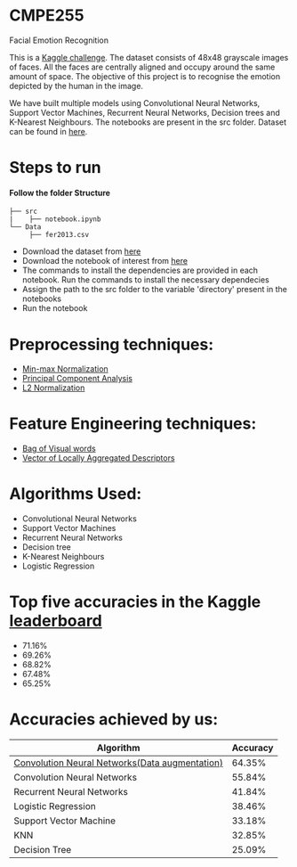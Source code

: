 # CMPE255
Facial Emotion Recognition

This is a [Kaggle challenge](https://www.kaggle.com/c/challenges-in-representation-learning-facial-expression-recognition-challenge/data). The dataset consists of 48x48 grayscale images of faces. All the faces are centrally aligned and occupy around the same amount of space. The objective of this project is to recognise the emotion depicted by the human in the image.

We have built multiple models using Convolutional Neural Networks, Support Vector Machines, Recurrent Neural Networks, Decision trees and K-Nearest Neighbours. The notebooks are present in the src folder.
Dataset can be found in [here](https://www.kaggle.com/c/challenges-in-representation-learning-facial-expression-recognition-challenge/data). 

# Steps to run

#### Follow the folder Structure
    ├── src
    |    ├── notebook.ipynb
    └── Data
         ├── fer2013.csv
    
* Download the dataset from [here](https://www.kaggle.com/c/challenges-in-representation-learning-facial-expression-recognition-challenge/data)
* Download the notebook of interest from [here](https://github.com/Faraaz1994/CMPE255/tree/master/src)
* The commands to install the dependencies are provided in each notebook. Run the commands to install the necessary dependecies
* Assign the path to the src folder to the variable 'directory' present in the notebooks
* Run the notebook

# Preprocessing techniques:
* [Min-max Normalization](https://github.com/Faraaz1994/CMPE255/blob/master/src/CNN/CMPE255_Normalization.ipynb)
* [Principal Component Analysis](https://github.com/Faraaz1994/CMPE255/blob/master/src/SVM/CMPE255_SVM_100_PCA.ipynb)
* [L2 Normalization](https://github.com/Faraaz1994/CMPE255/blob/master/src/KNN/CMPE255_KNN.ipynb)

# Feature Engineering techniques:
* [Bag of Visual words](https://github.com/Faraaz1994/CMPE255/blob/master/src/SVM/CMPE255_SVM_100.ipynb)
* [Vector of Locally Aggregated Descriptors](https://github.com/Faraaz1994/CMPE255/blob/master/src/KNN/CMPE255_KNN.ipynb)

# Algorithms Used:
* Convolutional Neural Networks
* Support Vector Machines
* Recurrent Neural Networks
* Decision tree
* K-Nearest Neighbours
* Logistic Regression

# Top five accuracies in the Kaggle [leaderboard](https://www.kaggle.com/c/challenges-in-representation-learning-facial-expression-recognition-challenge/leaderboard)
* 71.16%
* 69.26%
* 68.82%
* 67.48%
* 65.25%


# Accuracies achieved by us:
| Algorithm                                       | Accuracy |
|-------------------------------------------------|----------|
| [Convolution Neural Networks(Data augmentation)](https://github.com/Faraaz1994/CMPE255/blob/master/src/CNN/CMPE255_Augmentation.ipynb)  | 64.35%   |
| Convolution Neural Networks                     | 55.84%   |
| Recurrent Neural Networks                       | 41.84%   |
| Logistic Regression                             | 38.46%   |
| Support Vector Machine                          | 33.18%   |
| KNN                                             | 32.85%   |
| Decision Tree                                   | 25.09%   |



